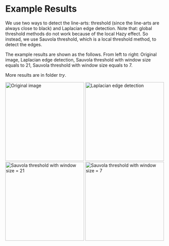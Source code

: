 # Example Results

We use two ways to detect the line-arts: threshold (since the line-arts are always close to black) and Laplacian edge detection. Note that: global threshold methods do not work because of the local Hazy effect. So instead, we use Sauvola threshold, which is a local threshold method, to detect the edges.

The example results are shown as the follows. From left to right: Original image, Laplacian edge detection, Sauvola threshold with window size equals to 21, Sauvola threshold with window size equals to 7.

More results are in folder *try*.

<img src="try/1.jpg" width="248" alt="Original image"/>          <img src="try/Laplacian/1.png" width="248" alt="Laplacian edge detection"/>          <img src="try/threshold_sauvola%2021/1.png" width="248" alt="Sauvola threshold with window size = 21"/>          <img src="try/threshold_sauvola%207/1.png" width="248" alt="Sauvola threshold with window size = 7"/>


